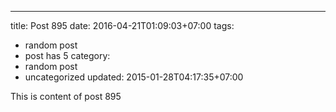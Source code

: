 ---
title: Post 895
date: 2016-04-21T01:09:03+07:00
tags:
  - random post
  - post has 5
category:
  - random post
  - uncategorized
updated: 2015-01-28T04:17:35+07:00

This is content of post 895
